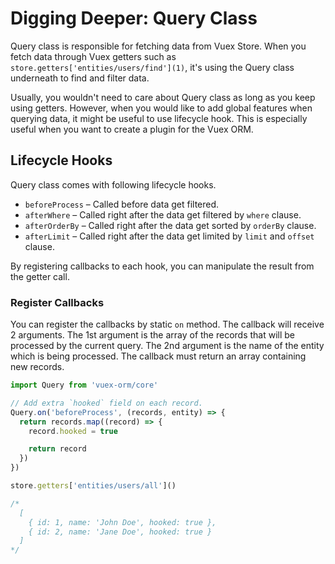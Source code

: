 # Digging Deeper: Query Class

Query class is responsible for fetching data from Vuex Store. When you fetch data through Vuex getters such as `store.getters['entities/users/find'](1)`, it's using the Query class underneath to find and filter data.

Usually, you wouldn't need to care about Query class as long as you keep using getters. However, when you would like to add global features when querying data, it might be useful to use lifecycle hook. This is especially useful when you want to create a plugin for the Vuex ORM.

## Lifecycle Hooks

Query class comes with following lifecycle hooks.

- `beforeProcess` – Called before data get filtered.
- `afterWhere` – Called right after the data get filtered by `where` clause.
- `afterOrderBy` – Called right after the data get sorted by `orderBy` clause.
- `afterLimit` – Called right after the data get limited by `limit` and `offset` clause.

By registering callbacks to each hook, you can manipulate the result from the getter call.

### Register Callbacks

You can register the callbacks by static `on` method. The callback will receive 2 arguments. The 1st argument is the array of the records that will be processed by the current query. The 2nd argument is the name of the entity which is being processed. The callback must return an array containing new records.

```js
import Query from 'vuex-orm/core'

// Add extra `hooked` field on each record.
Query.on('beforeProcess', (records, entity) => {
  return records.map((record) => {
    record.hooked = true

    return record
  })
})

store.getters['entities/users/all']()

/*
  [
    { id: 1, name: 'John Doe', hooked: true },
    { id: 2, name: 'Jane Doe', hooked: true }
  ]
*/
```
